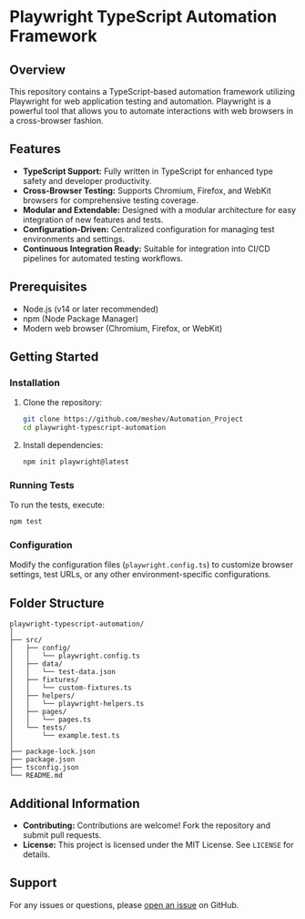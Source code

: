 # Playwright TypeScript Automation Framework


## Overview

This repository contains a TypeScript-based automation framework utilizing Playwright for web application testing and automation. Playwright is a powerful tool that allows you to automate interactions with web browsers in a cross-browser fashion.

## Features

- **TypeScript Support:** Fully written in TypeScript for enhanced type safety and developer productivity.
- **Cross-Browser Testing:** Supports Chromium, Firefox, and WebKit browsers for comprehensive testing coverage.
- **Modular and Extendable:** Designed with a modular architecture for easy integration of new features and tests.
- **Configuration-Driven:** Centralized configuration for managing test environments and settings.
- **Continuous Integration Ready:** Suitable for integration into CI/CD pipelines for automated testing workflows.

## Prerequisites

- Node.js (v14 or later recommended)
- npm (Node Package Manager)
- Modern web browser (Chromium, Firefox, or WebKit)

## Getting Started

### Installation

1. Clone the repository:

   ```bash
   git clone https://github.com/meshev/Automation_Project
   cd playwright-typescript-automation
   ```

2. Install dependencies:

   ```bash
   npm init playwright@latest
   ```

### Running Tests

To run the tests, execute:

```bash
npm test
```

### Configuration

Modify the configuration files (`playwright.config.ts`) to customize browser settings, test URLs, or any other environment-specific configurations.

## Folder Structure

```plaintext
playwright-typescript-automation/
│
├── src/
│   ├── config/
│   │   └── playwright.config.ts
│   ├── data/
│   │   └── test-data.json
│   ├── fixtures/
│   │   └── custom-fixtures.ts
│   ├── helpers/
│   │   └── playwright-helpers.ts
│   ├── pages/
│   │   └── pages.ts
│   └── tests/
│       └── example.test.ts
│
├── package-lock.json
├── package.json
├── tsconfig.json
└── README.md
```

## Additional Information

- **Contributing:** Contributions are welcome! Fork the repository and submit pull requests.
- **License:** This project is licensed under the MIT License. See `LICENSE` for details.

## Support

For any issues or questions, please [open an issue](https://github.com/meshev/Automation_Project/issues) on GitHub.
